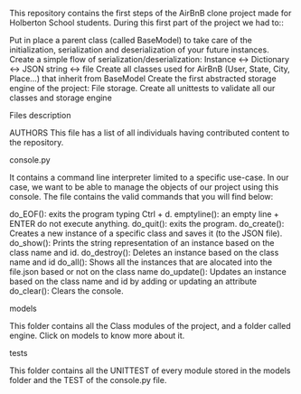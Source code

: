 This repository contains the first steps of the AirBnB clone project made for Holberton School students. During this first part of the project we had to::

Put in place a parent class (called BaseModel) to take care of the initialization, serialization and deserialization of your future instances.
Create a simple flow of serialization/deserialization: Instance <-> Dictionary <-> JSON string <-> file
Create all classes used for AirBnB (User, State, City, Place…) that inherit from BaseModel
Create the first abstracted storage engine of the project: File storage.
Create all unittests to validate all our classes and storage engine

Files description

AUTHORS
This file has a list of all individuals having contributed content to the repository.

console.py

It contains a command line interpreter limited to a specific use-case. In our case, we want to be able to manage the objects of our project using this console. The file contains the valid commands that you will find below:

do_EOF(): exits the program typing Ctrl + d.
emptyline(): an empty line + ENTER do not execute anything.
do_quit(): exits the program.
do_create(): Creates a new instance of a specific class and saves it (to the JSON file).
do_show(): Prints the string representation of an instance based on the class name and id.
do_destroy(): Deletes an instance based on the class name and id
do_all(): Shows all the instances that are alocated into the file.json based or not on the class name
do_update(): Updates an instance based on the class name and id by adding or updating an attribute
do_clear(): Clears the console.

models

This folder contains all the Class modules of the project, and a folder called engine. Click on models to know more about it.

tests

This folder contains all the UNITTEST of every module stored in the models folder and the TEST of the console.py file.